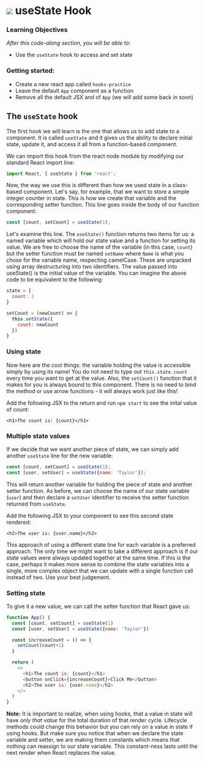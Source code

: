 # ![](https://ga-dash.s3.amazonaws.com/production/assets/logo-9f88ae6c9c3871690e33280fcf557f33.png) useState Hook

### Learning Objectives

*After this code-along section, you will be able to:*

* Use the `useState` hook to access and set state

### Getting started:

* Create a new react app called `hooks-practice`
* Leave the default `App` component as a function
* Remove all the default JSX and of `App` (we will add some back in soon)

## The `useState` hook

The first hook we will learn is the one that allows us to add state to a component. It is called `useState` and it gives us the ability to declare initial state, update it, and access it all from a function-based component.

We can import this hook from the react node module by modifying our standard React import line:

```js
import React, { useState } from 'react';
```

Now, the way we use this is different than how we used state in a class-based component. Let's say, for example, that we want to store a simple integer counter in state. This is how we create that variable and the corresponding setter function. This line goes inside the body of our function component:

```js
const [count, setCount] = useState(1);
```

Let's examine this line. The `useState()` function returns two items for us: a named variable which will hold our state value and a function for setting its value. We are free to choose the name of the variable (in this case, `count`) but the setter function must be named `setName` where `Name` is what you chose for the variable name, respecting camelCase. These are unpacked using array destructuring into two identifiers. The value passed into useState() is the initial value of the variable. You can imagine the above code to be equivalent to the following:

```js
state = {
  count: 1
}

setCount = (newCount) => {
  this.setState({
    count: newCount
  })
}
```

### Using state

Now here are the cool things: the variable holding the value is accessible simply by using its name! You do not need to type out `this.state.count` every time you want to get at the value. Also, the `setCount()` function that it makes for you is always bound to this component. There is no need to bind the method or use arrow functions - it will always work just like this!

Add the following JSX to the return and run `npm start` to see the inital value of count:

```JS
<h1>The count is: {count}</h1>
```

### Multiple state values

If we decide that we want another piece of state, we can simply add another `useState` line for the new variable:

```js
const [count, setCount] = useState(1);
const [user, setUser] = useState({name: 'Taylor'});
```

This will return another variable for holding the piece of state and another setter function. As before, we can choose the name of our state variable (`user`) and then declare a `setUser` identifier to receive the setter function returned from `useState`.

Add the following JSX to your component to see this second state rendered:

```JS
<h2>The user is: {user.name}</h2>
```

This approach of using a different state line for each variable is a preferred approach. The only time we might want to take a different approach is if our state values were always updated together at the same time. If this is the case, perhaps it makes more sense to combine the state variables into a single, more complex object that we can update with a single function call instead of two. Use your best judgement.

### Setting state

To give it a new value, we can call the setter function that React gave us:

```js
function App() {
  const [count, setCount] = useState(1)
  const [user, setUser] = useState({name: 'Taylor'})

  const increaseCount = () => {
    setCount(count+1)
  }

  return (
    <>
      <h1>The count is: {count}</h1>
      <button onClick={increaseCount}>Click Me</button>
      <h2>The user is: {user.name}</h2>
    </>
  )
}
```

**Note:** It is important to realize, when using hooks, that a value in state will have *only that value* for the total duration of that render cycle. Lifecycle methods could change this behavior but you can rely on a value in state if using hooks. But make sure you notice that when we declare the state variable and setter, we are making them constants which means that nothing can reassign to our state variable. This constant-ness lasts until the next render when React replaces the value.

